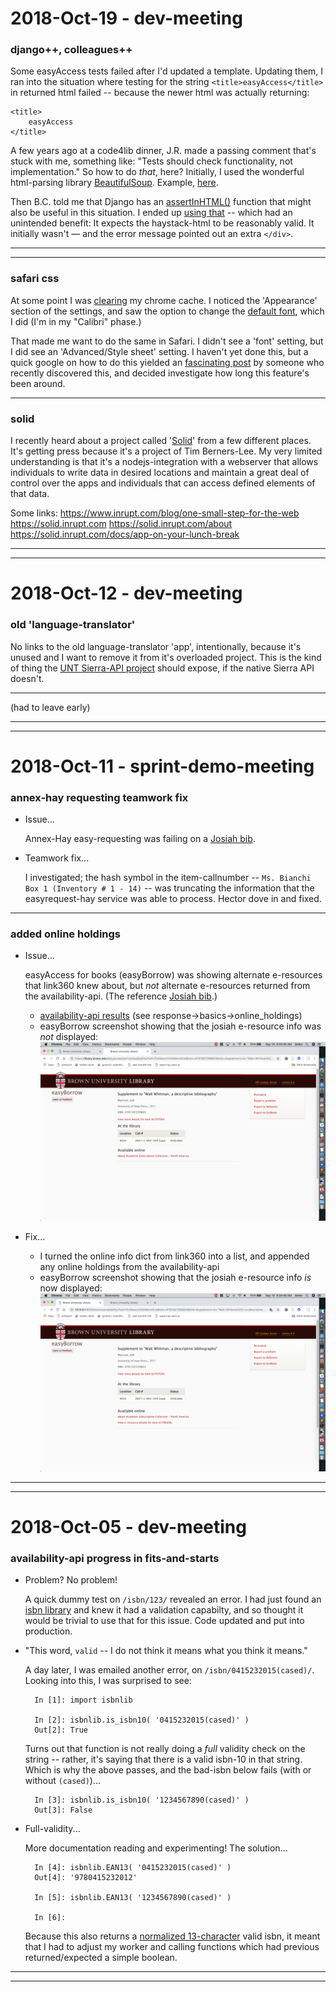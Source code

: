 2018-Oct-19 - dev-meeting
=========================

### django++, colleagues++

Some easyAccess tests failed after I'd updated a template. Updating them, I ran into the situation where testing for the string `<title>easyAccess</title>` in returned html failed -- because the newer html was actually returning:

    <title>
        easyAccess
    </title>

A few years ago at a code4lib dinner, J.R. made a passing comment that's stuck with me, something like: "Tests should check functionality, not implementation." So how to do _that_, here? Initially, I used the wonderful html-parsing library [BeautifulSoup](https://www.crummy.com/software/BeautifulSoup/). Example, [here](https://github.com/Brown-University-Library/easyaccess_project/blob/82f1b29cba0f3893549923bf153d4bc1e08aa543/findit/tests/test_views.py#L69-L72).

Then B.C. told me that Django has an [assertInHTML()](https://docs.djangoproject.com/en/1.11/topics/testing/tools/#django.test.SimpleTestCase.assertInHTML) function that might also be useful in this situation. I ended up [using that](https://github.com/Brown-University-Library/easyaccess_project/blob/112c5bf675fca37fd5412cf8dbab62abb0bb3c07/findit/tests/test_views.py#L68-L72) -- which had an unintended benefit: It expects the haystack-html to be reasonably valid. It initially wasn't — and the error message pointed out an extra `</div>`.

---
---


### safari css

At some point I was [clearing](chrome://settings/clearBrowserData) my chrome cache. I noticed the 'Appearance' section of the settings, and saw the option to change the [default font](chrome://settings/fonts), which I did (I'm in my "Calibri" phase.)

That made me want to do the same in Safari. I didn't see a 'font' setting, but I did see an 'Advanced/Style sheet' setting. I haven't yet done this, but a quick google on how to do this yielded an [fascinating post](http://theoveranalyzed.net/2018/3/16/safaris-custom-style-sheet) by someone who recently discovered this, and decided investigate how long this feature's been around.

---


### solid

I recently heard about a project called '[Solid](https://solid.inrupt.com)' from a few different places. It's getting press because it's a project of Tim Berners-Lee. My very limited understanding is that it's a nodejs-integration with a webserver that allows individuals to write data in desired locations and maintain a great deal of control over the apps and individuals that can access defined elements of that data.

Some links:
<https://www.inrupt.com/blog/one-small-step-for-the-web>
<https://solid.inrupt.com>
<https://solid.inrupt.com/about>
<https://solid.inrupt.com/docs/app-on-your-lunch-break>

---
---


2018-Oct-12 - dev-meeting
=========================

### old 'language-translator'

No links to the old language-translator 'app', intentionally, because it's unused and I want to remove it from it's overloaded project. This is the kind of thing the [UNT Sierra-API project](https://github.com/unt-libraries/catalog-api) should expose, if the native Sierra API doesn't.

---

(had to leave early)

---
---


2018-Oct-11 - sprint-demo-meeting
=================================

### annex-hay requesting teamwork fix

- Issue...

    Annex-Hay easy-requesting was failing on a [Josiah bib](https://search.library.brown.edu/catalog/b3647974).

- Teamwork fix...

    I investigated; the hash symbol in the item-callnumber -- `Ms. Bianchi Box 1 (Inventory # 1 - 14)` -- was truncating the information that the easyrequest-hay service was able to process. Hector dove in and fixed.

---


### added online holdings

- Issue...

    easyAccess for books (easyBorrow) was showing alternate e-resources that link360 knew about, but _not_ alternate e-resources returned from the availability-api. (The reference [Josiah bib](https://search.library.brown.edu/catalog/b5707094).)

    - [availability-api results](https://library.brown.edu/availability_api/v1/isbn/9781587299803/) (see response->basics->online_holdings)
    - easyBorrow screenshot showing that the josiah e-resource info was _not_ displayed: ![ezb_before](img_2019-09_eza_screenshot_before.png "before-screenshot")

- Fix...

    - I turned the online info dict from link360 into a list, and appended any online holdings from the availability-api
    - easyBorrow screenshot showing that the josiah e-resource info _is_ now displayed: ![ezb_after](img_2019-09_eza_screenshot_after.png "after-screenshot")

---
---


2018-Oct-05 - dev-meeting
=========================

### availability-api progress in fits-and-starts

- Problem? No problem!

    A quick dummy test on `/isbn/123/` revealed an error. I had just found an [isbn library](https://isbnlib.readthedocs.io/en/latest/) and knew it had a validation capabilty, and so thought it would be trivial to use that for this issue. Code updated and put into production.

- "This word, `valid` -- I do not think it means what you think it means."

    A day later, I was emailed another error, on `/isbn/0415232015(cased)/`. Looking into this, I was surprised to see:

        In [1]: import isbnlib

        In [2]: isbnlib.is_isbn10( '0415232015(cased)' )
        Out[2]: True

    Turns out that function is not really doing a _full_ validity check on the string -- rather, it's saying that there is a valid isbn-10 in that string. Which is why the above passes, and the bad-isbn below fails (with or without `(cased)`)...

        In [3]: isbnlib.is_isbn10( '1234567890(cased)' )
        Out[3]: False

- Full-validity...

    More documentation reading and experimenting! The solution...

        In [4]: isbnlib.EAN13( '0415232015(cased)' )
        Out[4]: '9780415232012'

        In [5]: isbnlib.EAN13( '1234567890(cased)' )

        In [6]:

    Because this also returns a [normalized 13-character](https://en.wikipedia.org/wiki/International_Standard_Book_Number#EAN_format_used_in_barcodes,_and_upgrading) valid isbn, it meant that I had to adjust my worker and calling functions which had previous returned/expected a simple boolean.


---
---
